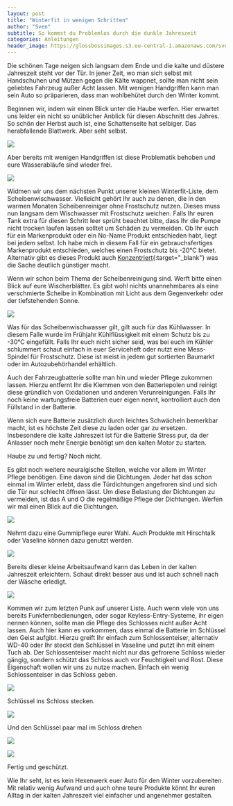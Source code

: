 ```yaml
---
layout: post
title: "Winterfit in wenigen Schritten"
author: "Sven"
subtitle: So kommst du Problemlos durch die dunkle Jahreszeit
categories: Anleitungen
header_image: https://glossbossimages.s3.eu-central-1.amazonaws.com/sven/winterfit/DSC_0123.jpg
---
```

Die schönen Tage neigen sich langsam dem Ende und die kalte und düstere Jahreszeit steht vor der Tür. In jener Zeit, wo man sich selbst mit Handschuhen und Mützen gegen die Kälte wappnet, sollte man nicht sein geliebtes Fahrzeug außer Acht lassen.
Mit wenigen Handgriffen kann man sein Auto so präparieren, dass man wohlbehütet durch den Winter kommt.

Beginnen wir, indem wir einen Blick unter die Haube werfen. Hier erwartet uns leider ein nicht so unüblicher Anblick für diesen Abschnitt des Jahres. So schön der Herbst auch ist, eine Schattenseite hat selbiger. Das herabfallende Blattwerk. Aber seht selbst.

![](https://glossbossimages.s3.eu-central-1.amazonaws.com/sven/winterfit/DSC_0119.jpg)

Aber bereits mit wenigen Handgriffen ist diese Problematik behoben und eure Wasserabläufe sind wieder frei.

![](https://glossbossimages.s3.eu-central-1.amazonaws.com/sven/winterfit/DSC_0120.jpg)

Widmen wir uns dem nächsten Punkt unserer kleinen Winterfit-Liste, dem Scheibenwischwasser. Vielleicht gehört Ihr auch zu denen, die in den warmen Monaten Scheibenreiniger ohne Frostschutz nutzen. Dieses muss nun langsam dem Wischwasser mit Frostschutz weichen. Falls Ihr euren Tank extra für diesen Schritt leer sprüht beachtet bitte, dass Ihr die Pumpe nicht trocken laufen lassen solltet um Schäden zu vermeiden.
Ob Ihr euch für ein Markenprodukt oder ein No-Name Produkt entschieden habt, liegt bei jedem selbst. Ich habe mich in diesem Fall für ein gebrauchsfertiges Markenprodukt entschieden, welches einen Frostschutz bis -20°C bietet. Alternativ gibt es dieses Produkt auch [Konzentriert](http://amzn.to/1Qu0rNK){:target="_blank"} was die Sache deutlich günstiger macht.

Wenn wir schon beim Thema der Scheibenreinigung sind. Werft bitte einen Blick auf eure Wischerblätter. Es gibt wohl nichts unannehmbares als eine verschmierte Scheibe in Kombination mit Licht aus dem Gegenverkehr oder der tiefstehenden Sonne.

![](https://glossbossimages.s3.eu-central-1.amazonaws.com/sven/winterfit/DSC_0123.jpg)

Was für das Scheibenwischwasser gilt, gilt auch für das Kühlwasser. In diesem Falle wurde im Frühjahr Kühlflüssigkeit mit einem Schutz bis zu -30°C eingefüllt. Falls Ihr euch nicht sicher seid, was bei euch im Kühler schlummert schaut einfach in euer Serviceheft oder nutzt eine Mess-Spindel für Frostschutz. Diese ist meist in jedem gut sortierten Baumarkt oder im Autozubehörhandel erhältlich.

Auch der Fahrzeugbatterie sollte man hin und wieder Pflege zukommen lassen. Hierzu entfernt Ihr die Klemmen von den Batteriepolen und reinigt diese gründlich von Oxidationen und anderen Verunreinigungen. Falls Ihr noch keine wartungsfreie Batterien euer eigen nennt, kontrolliert auch den Füllstand in der Batterie.

Wenn sich eure Batterie zusätzlich durch leichtes Schwächeln bemerkbar macht, ist es höchste Zeit diese zu laden oder gar zu ersetzen. Insbesondere die kalte Jahreszeit ist für die Batterie Stress pur, da der Anlasser noch mehr Energie benötigt um den kalten Motor zu starten.

Haube zu und fertig? Noch nicht.

Es gibt noch weitere neuralgische Stellen, welche vor allem im Winter Pflege benötigen.
Eine davon sind die Dichtungen. Jeder hat das schon einmal im Winter erlebt, dass die Türdichtungen angefroren sind und sich die Tür nur schlecht öffnen lässt. Um diese Belastung der Dichtungen zu vermeiden, ist das A und O die regelmäßige Pflege der Dichtungen.
Werfen wir mal einen Blick auf die Dichtungen.

![](https://glossbossimages.s3.eu-central-1.amazonaws.com/sven/winterfit/DSC_0001.jpg)

Nehmt dazu eine Gummipflege eurer Wahl. Auch Produkte mit Hirschtalk oder Vaseline können dazu genutzt werden.

![](https://glossbossimages.s3.eu-central-1.amazonaws.com/sven/winterfit/DSC_0003.jpg)

Bereits dieser kleine Arbeitsaufwand kann das Leben in der kalten Jahreszeit erleichtern.
Schaut direkt besser aus und ist auch schnell nach der Wäsche erledigt.

![](https://glossbossimages.s3.eu-central-1.amazonaws.com/sven/winterfit/DSC_0004.jpg)

Kommen wir zum letzten Punk auf unserer Liste.
Auch wenn viele von uns bereits Funkfernbedienungen, oder sogar Keyless-Entry-Systeme, ihr eigen nennen können, sollte man die Pflege des Schlosses nicht außer Acht lassen.
Auch hier kann es vorkommen, dass einmal die Batterie im Schlüssel den Geist aufgibt.
Hierzu greift Ihr einfach zum Schlossenteiser, alternativ WD-40 oder Ihr steckt den Schlüssel in Vaseline und putzt ihn mit einem Tuch ab.
Der Schlossenteiser macht nicht nur das gefrorene Schloss wieder gängig, sondern schützt das Schloss auch vor Feuchtigkeit und Rost. Diese Eigenschaft wollen wir uns zu nutze machen.
Einfach ein wenig Schlossenteiser in das Schloss geben.

![](https://glossbossimages.s3.eu-central-1.amazonaws.com/sven/winterfit/DSC_0130.jpg)

Schlüssel ins Schloss stecken.

![](https://glossbossimages.s3.eu-central-1.amazonaws.com/sven/winterfit/DSC_0131.jpg)

Und den Schlüssel paar mal im Schloss drehen

![](https://glossbossimages.s3.eu-central-1.amazonaws.com/sven/winterfit/DSC_0132.jpg)

![](https://glossbossimages.s3.eu-central-1.amazonaws.com/sven/winterfit/DSC_0133.jpg)

Fertig und geschützt.

Wie Ihr seht, ist es kein Hexenwerk euer Auto für den Winter vorzubereiten. Mit relativ wenig Aufwand und auch ohne teure Produkte könnt Ihr euren Alltag in der kalten Jahreszeit viel einfacher und angenehmer gestalten.
